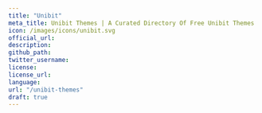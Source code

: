 ```yaml
---
title: "Unibit"
meta_title: Unibit Themes | A Curated Directory Of Free Unibit Themes
icon: /images/icons/unibit.svg
official_url:
description: 
github_path: 
twitter_username: 
license: 
license_url: 
language:
url: "/unibit-themes"
draft: true
---
```

